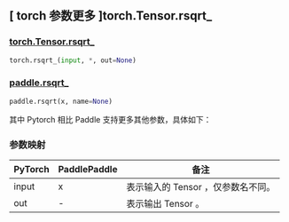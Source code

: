 ## [ torch 参数更多 ]torch.Tensor.rsqrt_

### [torch.Tensor.rsqrt_](https://pytorch.org/docs/stable/generated/torch.Tensor.rsqrt_)

```python
torch.rsqrt_(input, *, out=None)
```

### [paddle.rsqrt_](https://www.paddlepaddle.org.cn/documentation/docs/zh/api/paddle/rsqrt_cn.html)

```python
paddle.rsqrt(x, name=None)
```

其中 Pytorch 相⽐ Paddle ⽀持更多其他参数，具体如下：

### 参数映射

| PyTorch       | PaddlePaddle | 备注                                                   |
| ------------- | ------------ | ------------------------------------------------------ |
| input    | x           | 表示输入的 Tensor ，仅参数名不同。 |
| out | -            | 表示输出 Tensor 。 |
